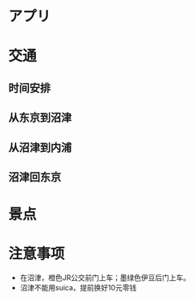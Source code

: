 # アプリ

# 交通

## 时间安排

## 从东京到沼津
## 从沼津到内浦
## 沼津回东京

# 景点

# 注意事项
* 在沼津，橙色JR公交前门上车；墨绿色伊豆后门上车。
* 沼津不能用suica，提前换好10元零钱
